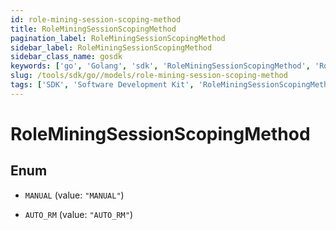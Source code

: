 ```yaml
---
id: role-mining-session-scoping-method
title: RoleMiningSessionScopingMethod
pagination_label: RoleMiningSessionScopingMethod
sidebar_label: RoleMiningSessionScopingMethod
sidebar_class_name: gosdk
keywords: ['go', 'Golang', 'sdk', 'RoleMiningSessionScopingMethod', 'RoleMiningSessionScopingMethod'] 
slug: /tools/sdk/go//models/role-mining-session-scoping-method
tags: ['SDK', 'Software Development Kit', 'RoleMiningSessionScopingMethod', 'RoleMiningSessionScopingMethod']
---
```


# RoleMiningSessionScopingMethod

## Enum


* `MANUAL` (value: `"MANUAL"`)

* `AUTO_RM` (value: `"AUTO_RM"`)


